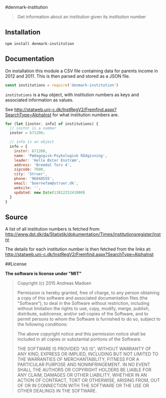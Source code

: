 #denmark-institution

> Get information about an institution given its institution number

## Installation

```sheel
npm install denmark-institution
```

## Documentation

On installation this module a CSV file containing data for parents income
in 2012 and 2011. This is then parsed and stored as a JSON file.

```javascript
const institutions = require('denmark-institution')
```

`institutions` is a `Map` object, with institution numbers as keys and associated
information as values.

See http://statweb.uni-c.dk/InstRegV2/Fremfind.aspx?SearchType=AlphaInst for
what institution numbers are.

```javascript
for (let [instnr, info] of institutions) {
  // instnr is a number
  instnr = 671200;

  // info is an object
  info = {
    instnr: 671200,
    name: 'Pædagogisk-Psykologisk Rådgivning',
    leader: 'Helle Øster Enstrøm',
    address: 'Bremdal Torv 4',
    zipcode: 7600,
    city: 'Struer',
    phone: '96848555',
    email: 'boernefam@struer.dk',
    website: '',
    updated: new Date(1381225241000)
  }
}
```

## Source

A list of all institution numbers is fetched from:
http://www.dst.dk/da/Statistik/dokumentation/Times/institutionsregister/instnr

The details for each institution number is then fetched from the links at:
http://statweb.uni-c.dk/InstRegV2/Fremfind.aspx?SearchType=AlphaInst

##License

**The software is license under "MIT"**

> Copyright (c) 2015 Andreas Madsen
>
> Permission is hereby granted, free of charge, to any person obtaining a copy
> of this software and associated documentation files (the "Software"), to deal
> in the Software without restriction, including without limitation the rights
> to use, copy, modify, merge, publish, distribute, sublicense, and/or sell
> copies of the Software, and to permit persons to whom the Software is
> furnished to do so, subject to the following conditions:
>
> The above copyright notice and this permission notice shall be included in
> all copies or substantial portions of the Software.
>
> THE SOFTWARE IS PROVIDED "AS IS", WITHOUT WARRANTY OF ANY KIND, EXPRESS OR
> IMPLIED, INCLUDING BUT NOT LIMITED TO THE WARRANTIES OF MERCHANTABILITY,
> FITNESS FOR A PARTICULAR PURPOSE AND NONINFRINGEMENT. IN NO EVENT SHALL THE
> AUTHORS OR COPYRIGHT HOLDERS BE LIABLE FOR ANY CLAIM, DAMAGES OR OTHER
> LIABILITY, WHETHER IN AN ACTION OF CONTRACT, TORT OR OTHERWISE, ARISING FROM,
> OUT OF OR IN CONNECTION WITH THE SOFTWARE OR THE USE OR OTHER DEALINGS IN
> THE SOFTWARE.
